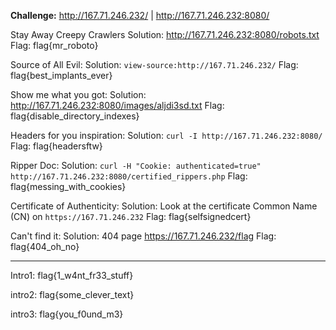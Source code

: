 **Challenge:** http://167.71.246.232/ | http://167.71.246.232:8080/

Stay Away Creepy Crawlers
    Solution: http://167.71.246.232:8080/robots.txt
    Flag: flag{mr_roboto}

Source of All Evil: 
    Solution: `view-source:http://167.71.246.232/`
    Flag: flag{best_implants_ever}

Show me what you got:
    Solution: http://167.71.246.232:8080/images/aljdi3sd.txt
    Flag: flag{disable_directory_indexes}

Headers for you inspiration:
    Solution: `curl -I http://167.71.246.232:8080/`
    Flag: flag{headersftw}

Ripper Doc:
    Solution: `curl -H "Cookie: authenticated=true" http://167.71.246.232:8080/certified_rippers.php`
    Flag: flag{messing_with_cookies}

Certificate of Authenticity:
    Solution: Look at the certificate Common Name (CN) on `https://167.71.246.232`
    Flag: flag{selfsignedcert}

Can't find it:
    Solution: 404 page https://167.71.246.232/flag
    Flag: flag{404_oh_no}

---

Intro1: flag{1_w4nt_fr33_stuff}

intro2: flag{some_clever_text}

intro3: flag{you_f0und_m3}


